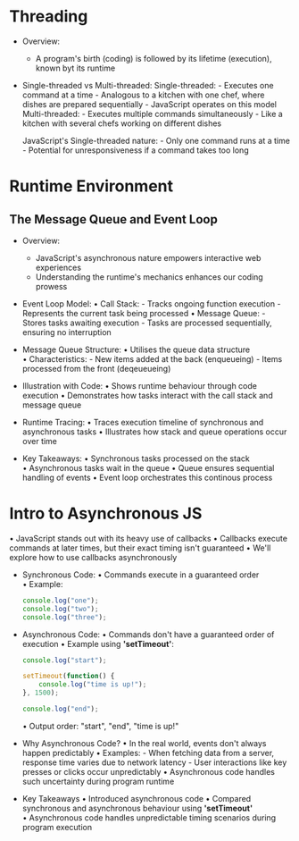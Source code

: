 # Threading

* Overview:
    - A program's birth (coding) is followed by its lifetime (execution), known byt its runtime

* Single-threaded vs Multi-threaded:
    Single-threaded:
        - Executes one command at a time
        - Analogous to a kitchen with one chef, where dishes are prepared sequentially
        - JavaScript operates on this model
    Multi-threaded:
        - Executes multiple commands simultaneously
        - Like a kitchen with several chefs working on different dishes

    JavaScript's Single-threaded nature:
        - Only one command runs at a time
        - Potential for unresponsiveness if a command takes too long

# Runtime Environment

## The Message Queue and Event Loop

* Overview:
    - JavaScript's asynchronous nature empowers interactive web experiences
    - Understanding the runtime's mechanics enhances our coding prowess

* Event Loop Model:
    • Call Stack:
        - Tracks ongoing function execution
        - Represents the current task being processed
    • Message Queue:
        - Stores tasks awaiting execution
        - Tasks are processed sequentially, ensuring no interruption

* Message Queue Structure:
    • Utilises the queue data structure
    • Characteristics:
        - New items added at the back (enqueueing)
        - Items processed from the front (deqeueueing)

* Illustration with Code:
    • Shows runtime behaviour through code execution
    • Demonstrates how tasks interact with the call stack and message queue

* Runtime Tracing:
    • Traces execution timeline of synchronous and asynchronous tasks
    • Illustrates how stack and queue operations occur over time

* Key Takeaways:
    • Synchronous tasks processed on the stack
    • Asynchronous tasks wait in the queue
    • Queue ensures sequential handling of events
    • Event loop orchestrates this continous process


# Intro to Asynchronous JS
• JavaScript stands out with its heavy use of callbacks
• Callbacks execute commands at later times, but their exact timing isn't guaranteed
• We'll explore how to use callbacks asynchronously

* Synchronous Code:
    • Commands execute in a guaranteed order
    • Example:

    ```javascript
    console.log("one");
    console.log("two");
    console.log("three");
    ```
* Asynchronous Code:
    • Commands don't have a guaranteed order of execution
    • Example using __'setTimeout'__:

    ```js
    console.log("start");

    setTimeout(function() {
        console.log("time is up!");
    }, 1500);

    console.log("end");
    ```
    • Output order: "start", "end", "time is up!"

* Why Asynchronous Code?
    • In the real world, events don't always happen predictably
    • Examples:
        - When fetching data from a server, response time varies due to network latency
        - User interactions like key presses or clicks occur unpredictably
    • Asynchronous code handles such uncertainty during program runtime

* Key Takeaways
    • Introduced asynchronous code
    • Compared synchronous and asynchronous behaviour using __'setTimeout'__
    • Asynchronous code handles unpredictable timing scenarios during program execution
